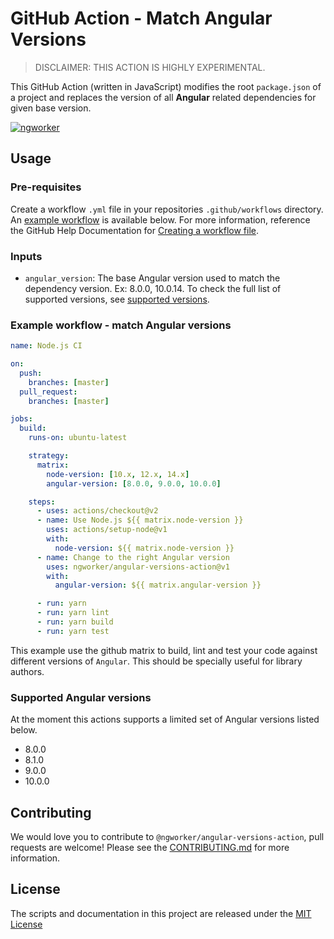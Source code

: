 # GitHub Action - Match Angular Versions

> DISCLAIMER: THIS ACTION IS HIGHLY EXPERIMENTAL.

This GitHub Action (written in JavaScript) modifies the root `package.json` of a project and replaces the version of all **Angular** related dependencies for given base version.

[![ngworker](https://img.shields.io/badge/ngworker-%40-red)](https://github.com/ngworker/)

## Usage

### Pre-requisites

Create a workflow `.yml` file in your repositories `.github/workflows` directory. An [example workflow](#example-workflow---match-Angular-versions) is available below. For more information, reference the GitHub Help Documentation for [Creating a workflow file](https://help.github.com/en/articles/configuring-a-workflow#creating-a-workflow-file).

### Inputs

- `angular_version`: The base Angular version used to match the dependency version. Ex: 8.0.0, 10.0.14. To check the full list of supported versions, see [supported versions](###Supported-Angular-versions).

### Example workflow - match Angular versions

```yaml
name: Node.js CI

on:
  push:
    branches: [master]
  pull_request:
    branches: [master]

jobs:
  build:
    runs-on: ubuntu-latest

    strategy:
      matrix:
        node-version: [10.x, 12.x, 14.x]
        angular-version: [8.0.0, 9.0.0, 10.0.0]

    steps:
      - uses: actions/checkout@v2
      - name: Use Node.js ${{ matrix.node-version }}
        uses: actions/setup-node@v1
        with:
          node-version: ${{ matrix.node-version }}
      - name: Change to the right Angular version
        uses: ngworker/angular-versions-action@v1
        with:
          angular-version: ${{ matrix.angular-version }}

      - run: yarn
      - run: yarn lint
      - run: yarn build
      - run: yarn test
```

This example use the github matrix to build, lint and test your code against different versions of `Angular`. This should be specially useful for library authors.

### Supported Angular versions

At the moment this actions supports a limited set of Angular versions listed below.

- 8.0.0
- 8.1.0
- 9.0.0
- 10.0.0

## Contributing

We would love you to contribute to `@ngworker/angular-versions-action`, pull requests are welcome! Please see the [CONTRIBUTING.md](CONTRIBUTING.md) for more information.

## License

The scripts and documentation in this project are released under the [MIT License](LICENSE)
